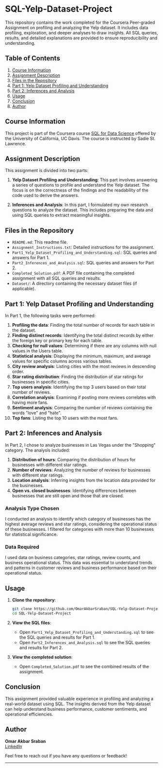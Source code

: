 # SQL-Yelp-Dataset-Project

This repository contains the work completed for the Coursera Peer-graded Assignment on profiling and analyzing the Yelp dataset. It includes data profiling, exploration, and deeper analyses to draw insights. All SQL queries, results, and detailed explanations are provided to ensure reproducibility and understanding.

## Table of Contents

1. [Course Information](#course-information)
2. [Assignment Description](#assignment-description)
3. [Files in the Repository](#files-in-the-repository)
4. [Part 1: Yelp Dataset Profiling and Understanding](#part-1-yelp-dataset-profiling-and-understanding)
5. [Part 2: Inferences and Analysis](#part-2-inferences-and-analysis)
6. [Usage](#usage)
7. [Conclusion](#conclusion)
8. [Author](#author)

## Course Information

This project is part of the Coursera course [SQL for Data Science](https://www.coursera.org/learn/sql-for-data-science) offered by the University of California, UC Davis. The course is instructed by Sadie St. Lawrence.

## Assignment Description

This assignment is divided into two parts:

1. **Yelp Dataset Profiling and Understanding**: This part involves answering a series of questions to profile and understand the Yelp dataset. The focus is on the correctness of the findings and the readability of the code used to derive the answers.
   
2. **Inferences and Analysis**: In this part, I formulated my own research questions to analyze the dataset. This includes preparing the data and using SQL queries to extract meaningful insights.

## Files in the Repository

- `README.md`: This readme file.
- `Assignment_Instructions.txt`: Detailed instructions for the assignment.
- `Part1_Yelp_Dataset_Profiling_and_Understanding.sql`: SQL queries and answers for Part 1.
- `Part2_Inferences_and_Analysis.sql`: SQL queries and answers for Part 2.
- `Completed_Solution.pdf`: A PDF file containing the completed assignment with all SQL queries and results.
- `Dataset/`: A directory containing the necessary dataset files (if applicable).

## Part 1: Yelp Dataset Profiling and Understanding

In Part 1, the following tasks were performed:

1. **Profiling the data**: Finding the total number of records for each table in the dataset.
2. **Finding distinct records**: Identifying the total distinct records by either the foreign key or primary key for each table.
3. **Checking for null values**: Determining if there are any columns with null values in the Users table.
4. **Statistical analysis**: Displaying the minimum, maximum, and average values for specific columns across various tables.
5. **City review analysis**: Listing cities with the most reviews in descending order.
6. **Star rating distribution**: Finding the distribution of star ratings for businesses in specific cities.
7. **Top users analysis**: Identifying the top 3 users based on their total number of reviews.
8. **Correlation analysis**: Examining if posting more reviews correlates with having more fans.
9. **Sentiment analysis**: Comparing the number of reviews containing the words "love" and "hate".
10. **Top fans**: Listing the top 10 users with the most fans.

## Part 2: Inferences and Analysis

In Part 2, I chose to analyze businesses in Las Vegas under the "Shopping" category. The analysis included:

1. **Distribution of hours**: Comparing the distribution of hours for businesses with different star ratings.
2. **Number of reviews**: Analyzing the number of reviews for businesses with different star ratings.
3. **Location analysis**: Inferring insights from the location data provided for the businesses.
4. **Open vs. closed businesses**: Identifying differences between businesses that are still open and those that are closed.

### Analysis Type Chosen

I conducted an analysis to identify which category of businesses has the highest average reviews and star ratings, considering the operational status of these businesses. I filtered for categories with more than 10 businesses for statistical significance.

### Data Required

I used data on business categories, star ratings, review counts, and business operational status. This data was essential to understand trends and patterns in customer reviews and business performance based on their operational status.

## Usage

1. **Clone the repository**:
    ```sh
    git clone https://github.com/OmarAkbarSraban/SQL-Yelp-Dataset-Project.git
    cd SQL-Yelp-Dataset-Project
    ```

2. **View the SQL files**:
    - Open `Part1_Yelp_Dataset_Profiling_and_Understanding.sql` to see the SQL queries and results for Part 1.
    - Open `Part2_Inferences_and_Analysis.sql` to see the SQL queries and results for Part 2.

3. **View the completed solution**:
    - Open `Completed_Solution.pdf` to see the combined results of the assignment.

## Conclusion

This assignment provided valuable experience in profiling and analyzing a real-world dataset using SQL. The insights derived from the Yelp dataset can help understand business performance, customer sentiments, and operational efficiencies.

## Author

**Omar Akbar Sraban**  
[LinkedIn](https://linkedin.com/in/omarakbar1)  

Feel free to reach out if you have any questions or feedback!

---

